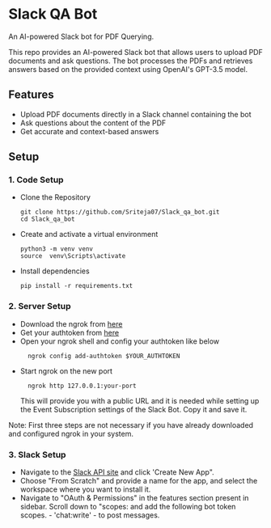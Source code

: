 # Slack QA Bot
An AI-powered Slack bot for PDF Querying.

This repo provides an AI-powered Slack bot that allows users to upload PDF documents and ask questions. The bot processes the PDFs and retrieves answers based on the provided context using OpenAI's GPT-3.5 model.

## Features

- Upload PDF documents directly in a Slack channel containing the bot
- Ask questions about the content of the PDF
- Get accurate and context-based answers

## Setup

### 1. Code Setup
- Clone the Repository
     
  ```shell script
  git clone https://github.com/Sriteja07/Slack_qa_bot.git
  cd Slack_qa_bot
  ```
  
- Create and activate a virtual environment
     
  ```shell script
  python3 -m venv venv
  source  venv\Scripts\activate
  ```
  
- Install dependencies
     
  ```shell script
  pip install -r requirements.txt
  ```

### 2. Server Setup
- Download the ngrok from [here](https://ngrok.com/download)
- Get your authtoken from [here](https://dashboard.ngrok.com/get-started/your-authtoken)
- Open your ngrok shell and config your authtoken like below
     ```shell script
       ngrok config add-authtoken $YOUR_AUTHTOKEN
     ```
- Start ngrok on the new port
     ```shell script
       ngrok http 127.0.0.1:your-port
     ```
     This will provide you with a public URL and it is needed while setting up the Event Subscription settings of the Slack Bot. Copy it and save it.

Note: First three steps are not necessary if you have already downloaded and configured ngrok in your system.

### 3. Slack Setup
- Navigate to the [Slack API site](https://api.slack.com/apps) and click 'Create New App".
- Choose "From Scratch" and provide a name for the app, and select the workspace where you want to install it.
- Navigate to "OAuth & Permissions" in the features section present in sidebar. Scroll down to "scopes: and add the following bot token scopes.
      - 'chat:write' - to post messages.
     
  


